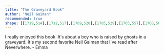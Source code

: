 ```yaml
---
title: "The Graveyard Book"
author: "Neil Gaiman"
recommended: true
shape: [[1719,514],[1712,517],[1709,520],[1705,529],[1705,557],[1708,585],[1708,602],[1711,612],[1716,618],[1733,625],[1737,629],[1775,648],[1783,657],[1786,673],[1787,694],[1785,803],[1781,897],[1781,943],[1779,988],[1780,1015],[1778,1036],[1778,1110],[1775,1167],[1776,1199],[1772,1219],[1773,1254],[1769,1305],[1767,1435],[1766,1475],[1764,1491],[1759,1711],[1761,1716],[1768,1722],[1786,1725],[1809,1726],[1913,1718],[1919,1716],[1924,1709],[1927,1511],[1929,1503],[1929,1474],[1931,1462],[1931,1381],[1933,1369],[1938,1190],[1940,1176],[1942,1100],[1944,1082],[1945,1010],[1947,989],[1949,918],[1949,876],[1951,856],[1952,794],[1955,739],[1958,533],[1955,529],[1951,527],[1934,526],[1923,523],[1892,522],[1841,517],[1785,516],[1763,514]]
---
```

I really enjoyed this book.  It's about a boy who is raised by ghosts in a graveyard.  It's my second favorite Neil Gaiman that I've read after Neverwhere. - Emma
